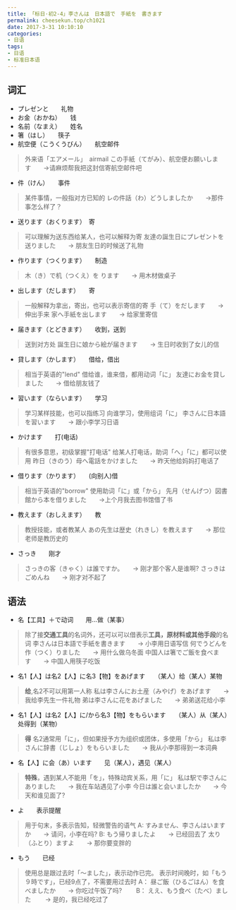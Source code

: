 ```yaml
---
title: 「标日·初2-4」李さんは　日本語で　手紙を　書きます
permalink: cheesekun.top/ch1021
date: 2017-3-31 10:10:10
categories:
- 日语
tags:
- 日语
- 标准日本语 
---
```

## 词汇
- プレゼンと　　礼物
- お金（おかね）　　钱
- 名前（なまえ）　　姓名
- 箸（はし）　　筷子
- 航空便（こうくうびん）　　航空邮件
 > 外来语「エアメール」　airmail
 > この手紙（てがみ）、航空便お願いします　　->请麻烦帮我把这封信寄航空邮件吧
- 件（けん）　　事件
 > 某件事情，一般指对方已知的
 > レの件話（わ）どうしましたか　　->那件事怎么样了？
- 送ります（おくります）　寄
 > 可以理解为送东西给某人，也可以解释为寄
 > 友達の誕生日にプレゼントを送りました　　-> 朋友生日的时候送了礼物
- 作ります（つくります）　　制造
 > 木（き）で机（つくえ）を
 > ります　　-> 用木材做桌子
- 出します（だします）　　寄
 > 一般解释为拿出，寄出，也可以表示寄信的寄
 > 手（て）をだします　　-> 伸出手来
 > 家へ手紙を出します　　-> 给家里寄信
- 届きます（とどきます）　　收到，送到
 > 送到对方处
 > 誕生日に娘から絵が届きます　　-> 生日时收到了女儿的信
- 貸します（かします）　　借给，借出
 > 相当于英语的"lend"
 > 借给谁，谁来借，都用动词「に」
 > 友達にお金を貸しました　　-> 借给朋友钱了
- 習います（ならいます）　　学习
 > 学习某样技能，也可以指练习
 > 向谁学习，使用组词「に」
 > 李さんに日本語を習います　　-> 跟小李学习日语
- かけます　　打(电话)
 > 有很多意思，初级掌握"打电话"
 > 给某人打电话，助词「へ」「に」都可以使用
 > 昨日（きのう）母へ電話をかけました　　-> 昨天他给妈妈打电话了
- 借ります（かります）　　(向别人)借
 > 相当于英语的"borrow"
 > 使用助词「に」或「から」
 > 先月（せんげつ）図書館から本を借りました　　->上个月我去图书馆借了书
- 教えます（おしえます）　　教
 > 教授技能，或者教某人
 > あの先生は歴史（れきし）を教えます　　-> 那位老师是教历史的
- さっき　　刚才
 > さっきの客（きゃく）は誰ですか。　　-> 刚才那个客人是谁啊?
 > さっきはごめんね　　-> 刚才对不起了
 
## 语法
- 名【工具】＋で动词　　用...做（某事）
 > 除了接**交通工具**的名词外，还可以可以借表示**工具，原材料或其他手段**的名词
 > 李さんは日本語で手紙を書きます　　-> 小李用日语写信
 > 何でうどんを作（つく）りました　　-> 用什么做乌冬面
 > 中国人は箸でご飯を食べます　　-> 中国人用筷子吃饭
- 名1【人】は名2【人】に名3【物】をあげます　　（某人）给（某人）某物
 > **给**,名2不可以用第一人称
 > 私は李さんにお土産（みやげ）をあげます　　-> 我给李先生一件礼物
 > 弟は李さんに花をあげました　　-> 弟弟送花给小李
- 名1【人】は名2【人】に/から名3【物】をもらいます　　（某人）从（某人）处得到（某物）
 > **得** 名2通常用「に」，但如果授予方为组织或团体，多使用「から」
 > 私は李さんに辞書（じしょ）をもらいました　　-> 我从小李那得到一本词典
- 名【人】に会（あ）います　　见（某人），遇见（某人）
 > **特殊**，遇到某人不能用「を」，特殊动宾关系，用「に」
 > 私は駅で李さんにありました　　-> 我在车站遇见了小李
 > 今日は誰と会いましたか　　-> 今天和谁见面了?
- よ　　表示提醒
 > 用于句末，多表示告知，轻微警告的语气
 > A: すみません、李さんはいますか　　-> 请问，小李在吗?
 > B: もう帰りましたよ　　-> 已经回去了
 > 太り（ふとり）ますよ　　-> 那你要变胖的
- もう　　已经
 > 使用总是跟过去时「～ました」，表示动作已完。
 > 表示时间晚时，如「もう９時です」，已经9点了，不需要用过去时
 > A： 昼ご飯（ひるごはん）を食べましたか　　-> 你吃过午饭了吗?　　
 > B： ええ、もう食べ（たべ）ました 　　-> 是的，我已经吃过了